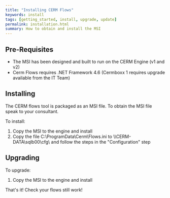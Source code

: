```yaml
---
title: "Installing CERM Flows"
keywords: install
tags: [getting_started, install, upgrade, update]
permalink: installation.html
summary: How to obtain and install the MSI
---
```


## Pre-Requisites

 - The MSI has been designed and built to run on the CERM Engine (v1 and v2)
 - Cerm Flows requires .NET Framework 4.6 (Cermboxx 1 requires upgrade available from the IT Team)

## Installing

The CERM flows tool is packaged as an MSI file. To obtain the MSI file speak to your consultant.

To install:

1. Copy the MSI to the engine and install
2. Copy the file C:\ProgramData\Cerm\Flows.ini to \\\\CERM-DATA\\sqlb00\\cfg\\ and follow the steps in the "Configuration" step

## Upgrading

To upgrade:

1. Copy the MSI to the engine and install

That's it! Check your flows still work!
